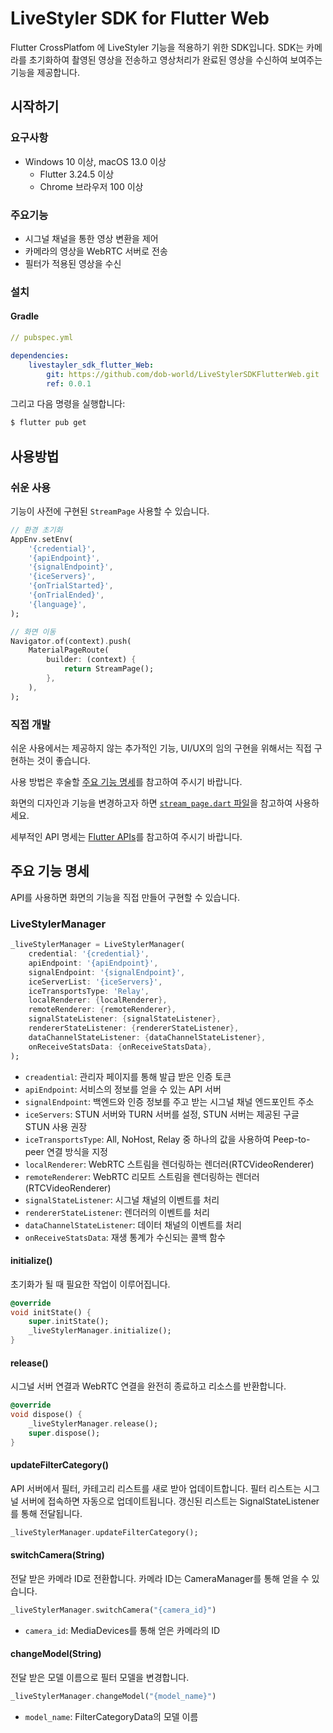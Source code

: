 # LiveStyler SDK for Flutter Web

Flutter CrossPlatfom 에 LiveStyler 기능을 적용하기 위한 SDK입니다.
SDK는 카메라를 초기화하여 촬영된 영상을 전송하고 영상처리가 완료된 영상을 수신하여 보여주는 기능을 제공합니다.

## 시작하기

### 요구사항

- Windows 10 이상, macOS 13.0 이상
    - Flutter 3.24.5 이상
    - Chrome 브라우저 100 이상

### 주요기능

- 시그널 채널을 통한 영상 변환을 제어
- 카메라의 영상을 WebRTC 서버로 전송
- 필터가 적용된 영상을 수신

### 설치

#### Gradle

```yaml
// pubspec.yml

dependencies:
    livestayler_sdk_flutter_Web:
        git: https://github.com/dob-world/LiveStylerSDKFlutterWeb.git
        ref: 0.0.1
```

그리고 다음 명령을 실행합니다:

```bash
$ flutter pub get
```

## 사용방법

### 쉬운 사용

기능이 사전에 구현된 `StreamPage` 사용할 수 있습니다.

```dart
// 환경 초기화
AppEnv.setEnv(
    '{credential}',
    '{apiEndpoint}',
    '{signalEndpoint}',
    '{iceServers}',
    '{onTrialStarted}',
    '{onTrialEnded}',
    '{language}',
);

// 화면 이동
Navigator.of(context).push(
    MaterialPageRoute(
        builder: (context) {
            return StreamPage();
        },
    ),
);
```

### 직접 개발

쉬운 사용에서는 제공하지 않는 추가적인 기능, UI/UX의 임의 구현을 위해서는 직접 구현하는 것이 좋습니다.

사용 방법은 후술할 [주요 기능 명세](#주요-기능-명세)를 참고하여 주시기 바랍니다.

화면의 디자인과 기능을 변경하고자 하면 [`stream_page.dart` 파일](flutter-streampagedart-web.md)을 참고하여 사용하세요.

세부적인 API 명세는 [Flutter APIs](reference-flutter-web.md)를 참고하여 주시기 바랍니다.

## 주요 기능 명세

API를 사용하면 화면의 기능을 직접 만들어 구현할 수 있습니다.

### LiveStylerManager

```dart
_liveStylerManager = LiveStylerManager(
    credential: '{credential}',
    apiEndpoint: '{apiEndpoint}',
    signalEndpoint: '{signalEndpoint}',
    iceServerList: '{iceServers}',
    iceTransportsType: 'Relay',
    localRenderer: {localRenderer},
    remoteRenderer: {remoteRenderer},
    signalStateListener: {signalStateListener},
    rendererStateListener: {rendererStateListener},
    dataChannelStateListener: {dataChannelStateListener},
    onReceiveStatsData: {onReceiveStatsData},
);
```

- `creadential`: 관리자 페이지를 통해 발급 받은 인증 토큰
- `apiEndpoint`: 서비스의 정보를 얻을 수 있는 API 서버
- `signalEndpoint`: 백엔드와 인증 정보를 주고 받는 시그널 채널 엔드포인트 주소
- `iceServers`: STUN 서버와 TURN 서버를 설정, STUN 서버는 제공된 구글 STUN 사용 권장
- `iceTransportsType`: All, NoHost, Relay 중 하나의 값을 사용하여 Peep-to-peer 연결 방식을 지정
- `localRenderer`: WebRTC 스트림을 렌더링하는 렌더러(RTCVideoRenderer)
- `remoteRenderer`: WebRTC 리모트 스트림을 렌더링하는 렌더러(RTCVideoRenderer)
- `signalStateListener`: 시그널 채널의 이벤트를 처리
- `rendererStateListener`: 렌더러의 이벤트를 처리
- `dataChannelStateListener`: 데이터 채널의 이벤트를 처리
- `onReceiveStatsData`: 재생 통계가 수신되는 콜백 함수

#### initialize()

초기화가 될 때 필요한 작업이 이루어집니다.

```dart
@override
void initState() {
    super.initState();
    _liveStylerManager.initialize();
}
```

#### release()

시그널 서버 연결과 WebRTC 연결을 완전히 종료하고 리소스를 반환합니다.

```dart
@override
void dispose() {
    _liveStylerManager.release();
    super.dispose();
}
```

#### updateFilterCategory()

API 서버에서 필터, 카테고리 리스트를 새로 받아 업데이트합니다.
필터 리스트는 시그널 서버에 접속하면 자동으로 업데이트됩니다.
갱신된 리스트는 SignalStateListener를 통해 전달됩니다.

```dart
_liveStylerManager.updateFilterCategory();
```

#### switchCamera(String)

전달 받은 카메라 ID로 전환합니다.
카메라 ID는 CameraManager를 통해 얻을 수 있습니다.

```dart
_liveStylerManager.switchCamera("{camera_id}")
```

- `camera_id`: MediaDevices를 통해 얻은 카메라의 ID

#### changeModel(String)

전달 받은 모델 이름으로 필터 모델을 변경합니다.

```dart
_liveStylerManager.changeModel("{model_name}")
```

- `model_name`: FilterCategoryData의 모델 이름
